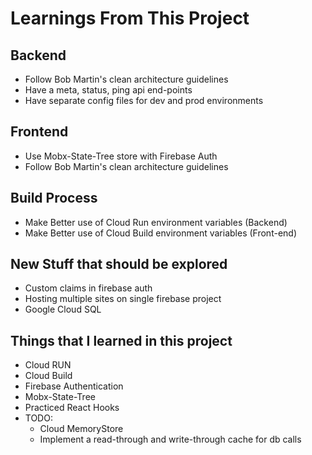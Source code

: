 # Learnings From This Project

## Backend

- Follow Bob Martin's clean architecture guidelines
- Have a meta, status, ping api end-points
- Have separate config files for dev and prod environments

## Frontend

- Use Mobx-State-Tree store with Firebase Auth
- Follow Bob Martin's clean architecture guidelines

## Build Process

- Make Better use of Cloud Run environment variables (Backend)
- Make Better use of Cloud Build environment variables (Front-end)

## New Stuff that should be explored

- Custom claims in firebase auth
- Hosting multiple sites on single firebase project
- Google Cloud SQL

## Things that I learned in this project

- Cloud RUN
- Cloud Build
- Firebase Authentication
- Mobx-State-Tree
- Practiced React Hooks
- TODO:
  - Cloud MemoryStore
  - Implement a read-through and write-through cache for db calls

